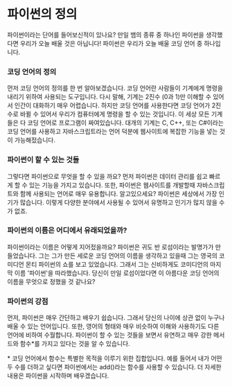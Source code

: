 # 파이썬의 정의
파이썬이라는 단어를 들어보신적이 있나요? 만일 뱀의 종류 중 하나인 파이썬을 생각했다면 우리가 오늘 배울 것은 아닙니다! 파이썬은 우리가 오늘 배울 코딩 언어 중 하나입니다.

### 코딩 언어의 정의
먼저 코딩 언어의 정의를 한 번 알아보겠습니다. 코딩 언어란 사람들이 기계에게 명령을 내리기 위하여 사용되는 도구입니다. 다시 말해, 기계는 2진수 (0과 1)만 이해할 수 있어서 인간이 대화하기 매우 어렵습니다. 하지만 코딩 언어를 사용한다면 코딩 언어가 2진수로 바뀔 수 있어서 우리가 컴퓨터에게 명령을 할 수 있는 것입니다. 이 세상 모든 기계들은 다 코딩 언어로 프로그램이 짜여있습니다. 대개의 기계는 C, C++, 또는 C#이라는 코딩 언어를 사용하고 자바스크립트라는 언어 덕분에 웹사이트에 복잡한 기능을 넣는 것이 가능해젔습니다.

### 파이썬이 할 수 있는 것들
그렇다면 파이썬으로 무엇을 할 수 있을 까요? 먼저 파이썬은 데이터 관리를 쉽고 빠르게 할 수 있는 기능을 가지고 있습니다. 또한, 파이썬은 웹사이트를 개발할때 자바스크립트와 함께 사용되는 언어로 매우 유용합니다. 알고있으세요? 파이썬은 세상에서 가장 인기가 많습니다. 이렇게 다양한 분야에서 사용될 수 있어서 유명하고 인기가 많지 않을 수가 없죠.

### 파이썬의 이름은 어디에서 유래되었을까?
파이썬이라는 이름은 어떻게 지어젔을까요? 파이썬은 귀도 반 로섬이라는 발명가가 만들었습니다. 그는 그가 만든 세로운 코딩 언어의 이름을 생각하고 있을때 그는 영국의 코미디언 몬티 파이썬의 쇼를 보고 있었습니다. 그래서 그는 신비하게도 코미디언의 마지막 이름 '파이썬'을 따라했습니다. 당신이 만일 로섬이었다면 이 아름다운 코딩 언어의 이름을 무엇으로 정했을 것 같나요?

### 파이썬의 강점
먼저, 파이썬은 매우 간단하고 배우기 쉽습니다. 그래서 당신의 나이에 상관 없이 누구나 배울 수 있는 언어입니다. 또한, 영어의 형태와 매우 비슷하여 이해와 사용하기도 다른 언어에 비하여 수월합니다. 파이썬이 할 수 있는 것들을 보면서 유연하고 매우 강한 메서드와 함수*를 가지고 있다는 것을 알 수 있습니다.

\* 코딩 언어에서 함수는 특별한 목적을 이루기 위한 집합입니다. 예를 들어서 내가 어떤 두 수를 더하고 싶다면 파이썬에서는 add()라는 함수를 사용할 수 있습니다. 더 자세한 내용은 파이썬을 시작하며 배우겠습니다.
